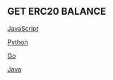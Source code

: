## GET ERC20 BALANCE

[JavaScript](./get_balance.js)

[Python](./get_balance.py)

[Go](./get_balance.go)

[Java](./get_balance.java)